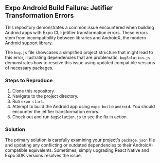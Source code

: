 ## Expo Android Build Failure: Jetifier Transformation Errors

This repository demonstrates a common issue encountered when building Android apps with Expo CLI: jetifier transformation errors.  These errors stem from incompatibility between libraries and AndroidX, the modern Android support library.

The `bug.js` file showcases a simplified project structure that might lead to this error, illustrating dependencies that are problematic.  `bugSolution.js` demonstrates how to resolve this issue using updated compatible versions of necessary packages.

### Steps to Reproduce

1. Clone this repository.
2. Navigate to the project directory.
3. Run `expo start`.
4. Attempt to build the Android app using `expo build:android`. You should encounter the jetifier transformation errors.
5. Check out and run `bugSolution.js` to see the fix in action.

### Solution

The primary solution is carefully examining your project's `package.json` file and updating any conflicting or outdated dependencies to their AndroidX-compatible equivalents.  Sometimes, simply upgrading React Native and Expo SDK versions resolves the issue.